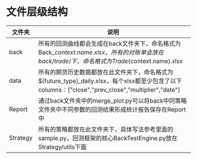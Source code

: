 # 文件层级结构
|  文件夹   |  说明  |
|  ----  | ----  |
| back  | 所有的回测曲线都会生成在back文件夹下，命名格式为Back_${context.name}.xlsx，所有的对账单会放在back/trade/下，命名格式为Trade${context.name}.xlsx |
| data  | 所有的期货历史数据都放在此文件夹下，命名格式为${future_type}_daily.xlsx，每个xlsx都至少包含了以下columns：["close","prev_close","multiplier","date"] |
| Report| 通过back文件夹中的merge_plot.py可以将back中同策略文件夹中不同参数的回测结果形成统计报告保存在Report中|
| Strategy | 所有的策略都放在此文件夹下，具体写法参考里面的sample.py，回测框架的核心BackTestEngine.py放在Strategy/utils下面|
